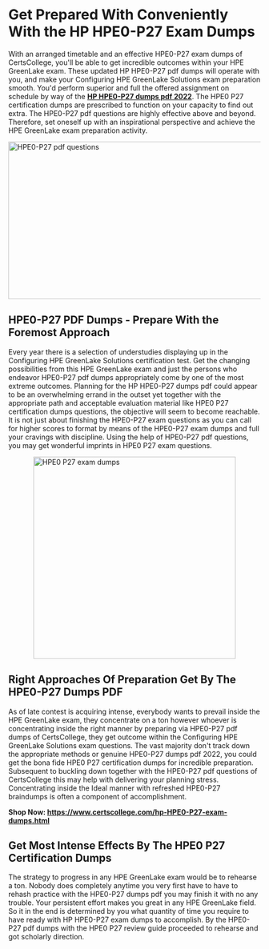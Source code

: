 <h1><strong>Get Prepared With Conveniently With the HP HPE0-P27 Exam Dumps&nbsp;</strong></h1>
<p><span style="font-weight: 400;">With an arranged timetable and an effective  HPE0-P27 exam dumps of CertsCollege, you'll be able to get incredible outcomes within your HPE GreenLake exam. These updated HP HPE0-P27 pdf dumps will operate with you, and make your Configuring HPE GreenLake Solutions exam preparation smooth. You'd perform superior and full the offered assignment on schedule by way of the <strong><a href="https://www.certscollege.com/hp-HPE0-P27-exam-dumps.html">HP HPE0-P27 dumps pdf 2022</a></strong>. The HPE0 P27 certification dumps are prescribed to function on your capacity to find out extra. The  HPE0-P27 pdf questions are highly effective above and beyond. Therefore, set oneself up with an inspirational perspective and achieve the HPE GreenLake exam preparation activity.&nbsp;</span></p>
<p><span style="font-weight: 400;"><img style="display: block; margin-left: auto; margin-right: auto;" src="https://i.ibb.co/CPDK3ps/Yellow-and-Blue-Initiative-Blog-Banner.png" alt="HPE0-P27 pdf questions" width="559" height="315" /></span></p>
<h2><strong>HPE0-P27 PDF Dumps - Prepare With the Foremost Approach</strong></h2>
<p><span style="font-weight: 400;">Every year there is a selection of understudies displaying up in the Configuring HPE GreenLake Solutions certification test. Get the changing possibilities from this HPE GreenLake exam and just the persons who endeavor HPE0-P27 pdf dumps appropriately come by one of the most extreme outcomes. Planning for the HP HPE0-P27 dumps pdf could appear to be an overwhelming errand in the outset yet together with the appropriate path and acceptable evaluation material like HPE0 P27 certification dumps questions, the objective will seem to become reachable. It is not just about finishing the HPE0-P27 exam questions as you can call for higher scores to format by means of the HPE0-P27 exam dumps and full your cravings with discipline. Using the help of HPE0-P27 pdf questions, you may get wonderful imprints in HPE0 P27 exam questions.</span></p>
<p><span style="font-weight: 400;"><a href="https://tinyurl.com/yw8cr8s2"><img style="display: block; margin-left: auto; margin-right: auto;" src="https://i.ibb.co/9tMrhdY/Teacher-Appreciation-Invitation.png" alt="HPE0 P27 exam dumps " width="404" height="404" /></a></span></p>
<h2><strong>Right Approaches Of Preparation Get By The HPE0-P27 Dumps PDF</strong></h2>
<p><span style="font-weight: 400;">As of late contest is acquiring intense, everybody wants to prevail inside the HPE GreenLake exam, they concentrate on a ton however whoever is concentrating inside the right manner by preparing via HPE0-P27 pdf dumps of CertsCollege, they get outcome within the Configuring HPE GreenLake Solutions exam questions. The vast majority don't track down the appropriate methods or genuine HPE0-P27 dumps pdf 2022, you could get the bona fide HPE0 P27 certification dumps for incredible preparation. Subsequent to buckling down together with the  HPE0-P27 pdf questions of CertsCollege this may help with delivering your planning stress. Concentrating inside the Ideal manner with refreshed HPE0-P27 braindumps is often a component of accomplishment.</span></p>
<p><span style="font-weight: 400;"><strong>Shop Now: <a href="https://www.certscollege.com/hp-HPE0-P27-exam-dumps.html">https://www.certscollege.com/hp-HPE0-P27-exam-dumps.html</a></strong></span></p>
<h2><strong>Get Most Intense Effects By The HPE0 P27 Certification Dumps</strong></h2>
<p><span style="font-weight: 400;">The strategy to progress in any HPE GreenLake exam would be to rehearse a ton. Nobody does completely anytime you very first have to have to rehash practice with the HPE0-P27 dumps pdf you may finish it with no any trouble. Your persistent effort makes you great in any HPE GreenLake field. So it in the end is determined by you what quantity of time you require to have ready with HP HPE0-P27 exam dumps to accomplish. By the HPE0-P27 pdf dumps with the HPE0 P27 review guide proceeded to rehearse and got scholarly direction.</span></p>
